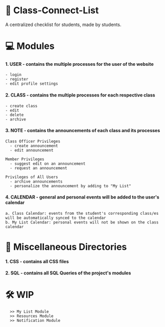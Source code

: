 # 📝 Class-Connect-List 
A centralized checklist for students, made by students.

# 💻 Modules
#### 1. USER - contains the multiple processes for the user of the website
    - login 
    - register
    - edit profile settings
#### 2. CLASS - contains the multiple processes for each respective class
    - create class
    - edit 
    - delete
    - archive
#### 3. NOTE - contains the announcements of each class and its processes
    Class Officer Privileges
      - create announcement
      - edit announcement
      
    Member Privileges
      - suggest edit on an announcement
      - request an announcement
      
    Privileges of All Users
      - archive announcements
      - personalize the announcement by adding to "My List"
      
#### 4. CALENDAR - general and personal events will be added to the user's calendar
    a. Class Calendar: events from the student's corresponding class/es will be automatically synced to the calendar
    b. My List Calendar: personal events will not be shown on the class calendar

# 📁 Miscellaneous Directories
#### 1. CSS - contains all CSS files
#### 2. SQL - contains all SQL Queries of the project's modules

# 🛠 WIP 
      >> My List Module
      >> Resources Module
      >> Notification Module
